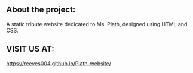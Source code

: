 ## About the project:
A static tribute website dedicated to Ms. Plath, designed using HTML and CSS.
## VISIT US AT:
https://reeves004.github.io/Plath-website/
